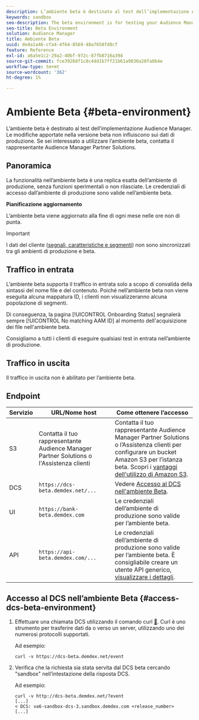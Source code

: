 ```yaml
---
description: L’ambiente beta è destinato al test dell’implementazione Audience Manager. Le modifiche apportate nella versione beta non influiscono sui dati di produzione. Se sei interessato a utilizzare l’ambiente beta, contatta il rappresentante Audience Manager Partner Solutions.
keywords: sandbox
seo-description: The beta environment is for testing your Audience Manager implementation. Changes made in beta do not affect production data. Contact your Audience Manager Partner Solutions representative if you're interested in using the beta environment.
seo-title: Beta Environment
solution: Audience Manager
title: Ambiente Beta
uuid: de4a1a46-cfa4-4f64-8569-48a7650fd8cf
feature: Reference
exl-id: a6a5e1c2-29a2-40bf-972c-87fb8716a394
source-git-commit: fce39268f1c8c4dd1b7ff21b61a9830a20fa0b4e
workflow-type: tm+mt
source-wordcount: '362'
ht-degree: 1%

---
```


# Ambiente Beta {#beta-environment}

L’ambiente beta è destinato al test dell’implementazione Audience Manager. Le modifiche apportate nella versione beta non influiscono sui dati di produzione. Se sei interessato a utilizzare l’ambiente beta, contatta il rappresentante Audience Manager Partner Solutions.

## Panoramica

La funzionalità nell’ambiente beta è una replica esatta dell’ambiente di produzione, senza funzioni sperimentali o non rilasciate. Le credenziali di accesso dall’ambiente di produzione sono valide nell’ambiente beta.

**Pianificazione aggiornamento**

L’ambiente beta viene aggiornato alla fine di ogni mese nelle ore non di punta.

>[!IMPORTANT]
>
>I dati del cliente ([segnali, caratteristiche e segmenti](https://experienceleague.adobe.com/docs/audience-manager/user-guide/reference/signal-trait-segment.html?lang=it)) non sono sincronizzati tra gli ambienti di produzione e beta.

## Traffico in entrata

L’ambiente beta supporta il traffico in entrata solo a scopo di convalida della sintassi del nome file e del contenuto. Poiché nell’ambiente beta non viene eseguita alcuna mappatura ID, i clienti non visualizzeranno alcuna popolazione di segmenti.

Di conseguenza, la pagina [!UICONTROL Onboarding Status] segnalerà sempre [!UICONTROL No matching AAM ID] al momento dell&#39;acquisizione dei file nell&#39;ambiente beta.

Consigliamo a tutti i clienti di eseguire qualsiasi test in entrata nell’ambiente di produzione.

## Traffico in uscita

Il traffico in uscita non è abilitato per l’ambiente beta.

## Endpoint

| Servizio | URL/Nome host | Come ottenere l’accesso |
|--- |--- | --- |
| S3 | Contatta il tuo rappresentante Audience Manager Partner Solutions o l&#39;Assistenza clienti | Contatta il tuo rappresentante Audience Manager Partner Solutions o l’Assistenza clienti per configurare un bucket Amazon S3 per l’istanza beta. Scopri i [vantaggi dell&#39;utilizzo di Amazon S3](../reference/amazon-s3.md). |
| DCS | `https://dcs-beta.demdex.net/...` | Vedere [Accesso al DCS nell&#39;ambiente Beta](../reference/beta-environment.md#access-dcs-beta-environment). |
| UI | `https://bank-beta.demdex.com` | Le credenziali dell’ambiente di produzione sono valide per l’ambiente beta. |
| API | `https://api-beta.demdex.com/...` | Le credenziali dell’ambiente di produzione sono valide per l’ambiente beta. È consigliabile creare un utente API generico, [visualizzare i dettagli](../api/rest-api-main/aam-api-getting-started.md#requirements). |

## Accesso al DCS nell’ambiente Beta {#access-dcs-beta-environment}

1. Effettuare una chiamata DCS utilizzando il comando curl [&#128279;](https://curl.haxx.se/docs/manpage.html). Curl è uno strumento per trasferire dati da o verso un server, utilizzando uno dei numerosi protocolli supportati.

   Ad esempio:

   `curl -v https://dcs-beta.demdex.net/event`

1. Verifica che la richiesta sia stata servita dal DCS beta cercando &quot;sandbox&quot; nell’intestazione della risposta DCS.

   Ad esempio:

   ```
   curl -v http://dcs-beta.demdex.net/?event
   [...]
   < DCS: va6-sandbox-dcs-3.sandbox.demdex.com <release_number>
   [...]
   ```

<!--

1. Determine the load balancer's endpoint IP addresses.

   Run the `dig`  [command](https://en.wikipedia.org/wiki/Dig_(command)) to determine the IP address of the nearest load balancer. The `dig` command queries the Domain Name System and returns the name and IP addresses of the [!DNL Audience Manager] [!UICONTROL Data Collection Servers (DCS)].

   ```
   dig dcs-beta.demdex.net
   ...
   dcs-sandbox-1754093861.us-east-1.elb.amazonaws.com. 60 IN A 52.87.15.51
   dcs-sandbox-1754093861.us-east-1.elb.amazonaws.com. 60 IN A 50.16.150.8
   dcs-sandbox-1754093861.us-east-1.elb.amazonaws.com. 60 IN A 52.2.228.100
   ```

2. Using one of the addresses in the above table, add a static DNS entry in the [!DNL /etc/hosts] file.

   On Windows, modify [!DNL c:\WINDOWS\system32\drivers\etc\hosts].

   For example:

   [!DNL 52.87.15.51 *`samplepartner`*.demdex.net]

   >[!NOTE]
   >
   >The addresses change occasionally, so you must keep your [!DNL /etc/hosts] file up to date.

   Additionally, if you need to set up ID synchronization, you must add a similar entry for [!DNL dpm.demdex.net.]

   [!DNL 52.87.15.51 dpm.demdex.net]. 

3. Make a DCS call, using the `curl` [command](https://curl.haxx.se/docs/manpage.html). Curl is a tool to transfer data from or to a server, using one of many supported protocols.

   For example:

   [!DNL https://<domain>/event?product=camera] 

4. Verify that your request was served by the beta DCS by looking for "sandbox" in the DCS response header.

   For example:

   ```
   curl -v https://dcs-beta.demdex.net/?event
   [...]
   < DCS: va6-sandbox-dcs-3.sandbox.demdex.com <release_number>
   [...]
   ```

   -->
